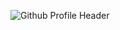 

![Github Profile Header](https://github.com/pr1thvi/pr1thvi/assets/155418164/62ef4e46-137b-4d4e-9b56-00db0cacb7ee)

<!-- **pr1thvi/pr1thvi** is a ✨ _special_ ✨ repository because its `README.md` (this file) appears on your GitHub profile.

Here are some ideas to get you started:

- 🔭 I’m currently working on ...
- 🌱 I’m currently learning ...
- 👯 I’m looking to collaborate on ...
- 🤔 I’m looking for help with ...
- 💬 Ask me about ...
- 📫 How to reach me: ...
- 😄 Pronouns: ...
- ⚡ Fun fact: ...
-->
